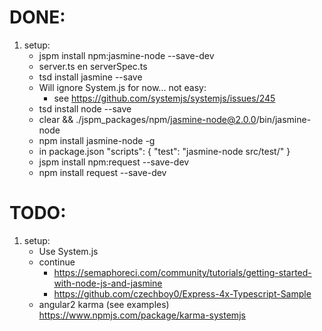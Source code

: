 DONE:
=====
1. setup:
    - jspm install npm:jasmine-node --save-dev
    - server.ts en serverSpec.ts
    - tsd install jasmine --save
    - Will ignore System.js for now... not easy:
        - see https://github.com/systemjs/systemjs/issues/245
    - tsd install node --save
    - clear && ./jspm_packages/npm/jasmine-node@2.0.0/bin/jasmine-node
    - npm install jasmine-node -g
    - in package.json "scripts": { "test": "jasmine-node src/test/" }
    - jspm install npm:request --save-dev
    - npm install request --save-dev

TODO:
=====
1. setup:
    - Use System.js
    - continue 
        - https://semaphoreci.com/community/tutorials/getting-started-with-node-js-and-jasmine
        - https://github.com/czechboy0/Express-4x-Typescript-Sample
    - angular2 karma (see examples) https://www.npmjs.com/package/karma-systemjs
    